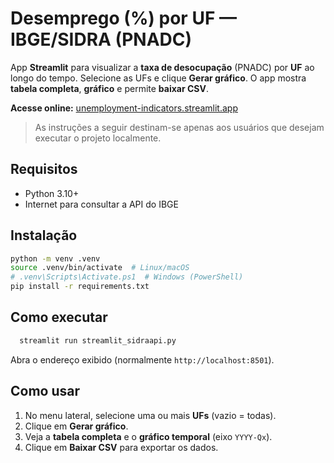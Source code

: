 # Desemprego (%) por UF — IBGE/SIDRA (PNADC)

App **Streamlit** para visualizar a **taxa de desocupação** (PNADC) por **UF** ao longo do tempo.
Selecione as UFs e clique **Gerar gráfico**. O app mostra **tabela completa**, **gráfico** e permite **baixar CSV**.

**Acesse online:** [unemployment-indicators.streamlit.app](https://unemployment-indicators.streamlit.app/)

> As instruções a seguir destinam-se apenas aos usuários que desejam executar o projeto localmente.

## Requisitos

- Python 3.10+
- Internet para consultar a API do IBGE

## Instalação

```bash
python -m venv .venv
source .venv/bin/activate  # Linux/macOS
# .venv\Scripts\Activate.ps1  # Windows (PowerShell)
pip install -r requirements.txt
```

## Como executar

```bash
  streamlit run streamlit_sidraapi.py
```

Abra o endereço exibido (normalmente `http://localhost:8501`).

## Como usar

1. No menu lateral, selecione uma ou mais **UFs** (vazio = todas).
2. Clique em **Gerar gráfico**.
3. Veja a **tabela completa** e o **gráfico temporal** (eixo `YYYY-Qx`).
4. Clique em **Baixar CSV** para exportar os dados.

